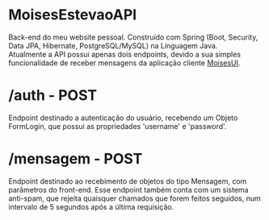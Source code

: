 # MoisesEstevaoAPI
Back-end do meu website pessoal. Construído com Spring (Boot, Security, Data JPA, Hibernate, PostgreSQL/MySQL) na Linguagem Java.
<br>
Atualmente a API possui apenas dois endpoints, devido a sua simples funcionalidade de receber mensagens da aplicação cliente <a href="https://moisesui.herokuapp.com/">MoisesUI<a>.
<br>
# /auth - POST
Endpoint destinado a autenticação do usuário, recebendo um Objeto FormLogin, que possui as propriedades 'username' e 'password'.
# /mensagem - POST
Endpoint destinado ao recebimento de objetos do tipo Mensagem, com parâmetros do front-end. Esse endpoint também conta com um sistema anti-spam, que rejeita quaisquer chamados que forem feitos seguidos, num intervalo de 5 segundos após a última requisição.
